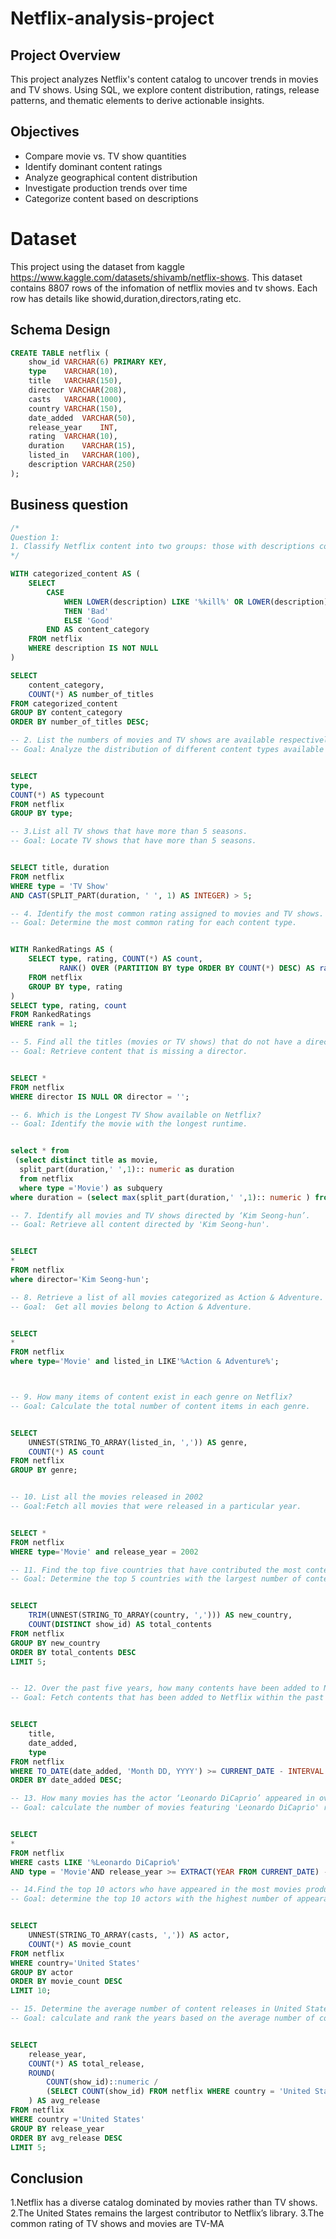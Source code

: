 # Netflix-analysis-project


## Project Overview
This project analyzes Netflix's content catalog to uncover trends in movies and TV shows. Using SQL, we explore content distribution, ratings, release patterns, and thematic elements to derive actionable insights.

## Objectives
- Compare movie vs. TV show quantities
- Identify dominant content ratings
- Analyze geographical content distribution
- Investigate production trends over time
- Categorize content based on descriptions

# Dataset
This project using the dataset from kaggle https://www.kaggle.com/datasets/shivamb/netflix-shows. This dataset contains 8807 rows of the infomation of netflix movies and tv shows. Each row has details like showid,duration,directors,rating etc.


## Schema Design
```sql
CREATE TABLE netflix (
	show_id	VARCHAR(6) PRIMARY KEY,
	type    VARCHAR(10),
	title	VARCHAR(150),
	director VARCHAR(208),
	casts	VARCHAR(1000),
	country	VARCHAR(150),
	date_added	VARCHAR(50),
	release_year	INT,
	rating	VARCHAR(10),
	duration	VARCHAR(15),
	listed_in	VARCHAR(100),
	description VARCHAR(250)
);
```
##  Business question
```sql
/*
Question 1:
1. Classify Netflix content into two groups: those with descriptions containing either 'kill' or 'violence' (labeled 'Bad') and those without these keywords (labeled 'Good'). Provide the total number of titles in each category.
*/

WITH categorized_content AS (
    SELECT 
        CASE 
            WHEN LOWER(description) LIKE '%kill%' OR LOWER(description) LIKE '%violence%' 
            THEN 'Bad' 
            ELSE 'Good' 
        END AS content_category
    FROM netflix
    WHERE description IS NOT NULL
)

SELECT 
    content_category,
    COUNT(*) AS number_of_titles
FROM categorized_content
GROUP BY content_category
ORDER BY number_of_titles DESC;

```

```sql
-- 2. List the numbers of movies and TV shows are available respectively on Netflix
-- Goal: Analyze the distribution of different content types available on Netflix.


SELECT 
type, 
COUNT(*) AS typecount
FROM netflix
GROUP BY type;

```

```sql
-- 3.List all TV shows that have more than 5 seasons.
-- Goal: Locate TV shows that have more than 5 seasons.


SELECT title, duration
FROM netflix
WHERE type = 'TV Show' 
AND CAST(SPLIT_PART(duration, ' ', 1) AS INTEGER) > 5;

```

```sql
-- 4. Identify the most common rating assigned to movies and TV shows.
-- Goal: Determine the most common rating for each content type.


WITH RankedRatings AS (
    SELECT type, rating, COUNT(*) AS count,
           RANK() OVER (PARTITION BY type ORDER BY COUNT(*) DESC) AS rank
    FROM netflix
    GROUP BY type, rating
)
SELECT type, rating, count
FROM RankedRatings
WHERE rank = 1;
```
```sql
-- 5. Find all the titles (movies or TV shows) that do not have a director listed.
-- Goal: Retrieve content that is missing a director.


SELECT *
FROM netflix
WHERE director IS NULL OR director = '';
```
```sql
-- 6. Which is the Longest TV Show available on Netflix?
-- Goal: Identify the movie with the longest runtime.


select * from 
 (select distinct title as movie,
  split_part(duration,' ',1):: numeric as duration 
  from netflix
  where type ='Movie') as subquery
where duration = (select max(split_part(duration,' ',1):: numeric ) from netflix)
```

```sql
-- 7. Identify all movies and TV shows directed by ‘Kim Seong-hun’.
-- Goal: Retrieve all content directed by 'Kim Seong-hun'.


SELECT
*
FROM netflix
where director='Kim Seong-hun';
```
```sql
-- 8. Retrieve a list of all movies categorized as Action & Adventure.
-- Goal:  Get all movies belong to Action & Adventure.


SELECT
*
FROM netflix
where type='Movie' and listed_in LIKE'%Action & Adventure%';
```
```sql


-- 9. How many items of content exist in each genre on Netflix?   
-- Goal: Calculate the total number of content items in each genre.


SELECT 
	UNNEST(STRING_TO_ARRAY(listed_in, ',')) AS genre,
	COUNT(*) AS count
FROM netflix
GROUP BY genre;
```
```sql

-- 10. List all the movies released in 2002
-- Goal:Fetch all movies that were released in a particular year.


SELECT * 
FROM netflix
WHERE type='Movie' and release_year = 2002
```
```sql
-- 11. Find the top five countries that have contributed the most content to Netflix.
-- Goal: Determine the top 5 countries with the largest number of content items in Netflix.


SELECT 
    TRIM(UNNEST(STRING_TO_ARRAY(country, ','))) AS new_country,
    COUNT(DISTINCT show_id) AS total_contents
FROM netflix
GROUP BY new_country
ORDER BY total_contents DESC
LIMIT 5;
```
```sql

-- 12. Over the past five years, how many contents have been added to Netflix?
-- Goal: Fetch contents that has been added to Netflix within the past 5 years.


SELECT 
    title, 
    date_added, 
    type
FROM netflix
WHERE TO_DATE(date_added, 'Month DD, YYYY') >= CURRENT_DATE - INTERVAL '5 years'
ORDER BY date_added DESC;
```

```sql
-- 13. How many movies has the actor ‘Leonardo DiCaprio’ appeared in over the past 20 years?
-- Goal: calculate the number of movies featuring 'Leonardo DiCaprio' released in the past 20 years.


SELECT 
*
FROM netflix
WHERE casts LIKE '%Leonardo DiCaprio%'
AND type = 'Movie'AND release_year >= EXTRACT(YEAR FROM CURRENT_DATE) - 20;

```
```sql
-- 14.Find the top 10 actors who have appeared in the most movies produced in United States.
-- Goal: determine the top 10 actors with the highest number of appearances in movies produced in the United States.


SELECT 
    UNNEST(STRING_TO_ARRAY(casts, ',')) AS actor,
    COUNT(*) AS movie_count
FROM netflix
WHERE country='United States'
GROUP BY actor
ORDER BY movie_count DESC
LIMIT 10;
```
```sql
-- 15. Determine the average number of content releases in United States per year. Return the top five years with the highest average content releases.
-- Goal: calculate and rank the years based on the average number of content releases from the United States.


SELECT 
    release_year,
    COUNT(*) AS total_release,
    ROUND(
        COUNT(show_id)::numeric /
        (SELECT COUNT(show_id) FROM netflix WHERE country = 'United States')::numeric * 100, 2
    ) AS avg_release
FROM netflix
WHERE country ='United States'
GROUP BY release_year
ORDER BY avg_release DESC
LIMIT 5;
```
## Conclusion

1.Netflix has a diverse catalog dominated by movies rather than TV shows.
2.The United States remains the largest contributor to Netflix’s library.
3.The common rating of TV shows and movies are TV-MA
